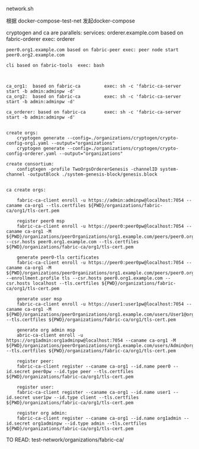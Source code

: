 network.sh

根据 docker-compose-test-net 发起docker-compose 

cryptogen and ca are parallels:
services:
	orderer.example.com  based on fabric-orderer exec: orderer

	peer0.org1.example.com based on fabric-peer exec: peer node start
	peer0.org2.example.com

	cli based on fabric-tools  exec: bash



	ca_org1:  based on fabric-ca         exec: sh -c 'fabric-ca-server start -b admin:adminpw -d'
	ca_org2:  based on fabric-ca         exec: sh -c 'fabric-ca-server start -b admin:adminpw -d'

	ca_orderer: based on fabric-ca       exec: sh -c 'fabric-ca-server start -b admin:adminpw -d'


	create orgs:
	  	cryptogen generate --config=./organizations/cryptogen/crypto-config-org1.yaml --output="organizations"
    	cryptogen generate --config=./organizations/cryptogen/crypto-config-orderer.yaml --output="organizations"

	create consortium:
	 	configtxgen -profile TwoOrgsOrdererGenesis -channelID system-channel -outputBlock ./system-genesis-block/genesis.block


	ca create orgs:

  		fabric-ca-client enroll -u https://admin:adminpw@localhost:7054 --caname ca-org1 --tls.certfiles ${PWD}/organizations/fabric-ca/org1/tls-cert.pem

  	  	register peer0 msp
  	  	fabric-ca-client enroll -u https://peer0:peer0pw@localhost:7054 --caname ca-org1 -M ${PWD}/organizations/peerOrganizations/org1.example.com/peers/peer0.org1.example.com/msp --csr.hosts peer0.org1.example.com --tls.certfiles ${PWD}/organizations/fabric-ca/org1/tls-cert.pem

  	  	generate peer0-tls certificates
  	  	fabric-ca-client enroll -u https://peer0:peer0pw@localhost:7054 --caname ca-org1 -M ${PWD}/organizations/peerOrganizations/org1.example.com/peers/peer0.org1.example.com/tls --enrollment.profile tls --csr.hosts peer0.org1.example.com --csr.hosts localhost --tls.certfiles ${PWD}/organizations/fabric-ca/org1/tls-cert.pem

  	  	generate user msp
  	  	fabric-ca-client enroll -u https://user1:user1pw@localhost:7054 --caname ca-org1 -M ${PWD}/organizations/peerOrganizations/org1.example.com/users/User1@org1.example.com/msp --tls.certfiles ${PWD}/organizations/fabric-ca/org1/tls-cert.pem

  	  	generate org admin msp
  	  	abric-ca-client enroll -u https://org1admin:org1adminpw@localhost:7054 --caname ca-org1 -M ${PWD}/organizations/peerOrganizations/org1.example.com/users/Admin@org1.example.com/msp --tls.certfiles ${PWD}/organizations/fabric-ca/org1/tls-cert.pem

  		register peer:
  		fabric-ca-client register --caname ca-org1 --id.name peer0 --id.secret peer0pw --id.type peer --tls.certfiles ${PWD}/organizations/fabric-ca/org1/tls-cert.pem

  		register user:
  	  	fabric-ca-client register --caname ca-org1 --id.name user1 --id.secret user1pw --id.type client --tls.certfiles ${PWD}/organizations/fabric-ca/org1/tls-cert.pem

  	  	register org admin:
  	  	fabric-ca-client register --caname ca-org1 --id.name org1admin --id.secret org1adminpw --id.type admin --tls.certfiles ${PWD}/organizations/fabric-ca/org1/tls-cert.pem








TO READ:
	test-network/organizations/fabric-ca/